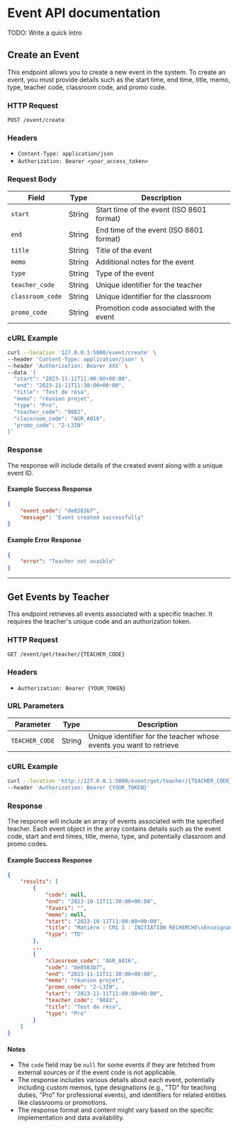 # Event API documentation

TODO: Write a quick intro

## Create an Event

This endpoint allows you to create a new event in the system. To create an event, you must provide details such as the start time, end time, title, memo, type, teacher code, classroom code, and promo code.

### HTTP Request

`POST /event/create`

### Headers

- `Content-Type: application/json`
- `Authorization: Bearer <your_access_token>`

### Request Body

| Field           | Type   | Description                               |
|-----------------|--------|-------------------------------------------|
| `start`         | String | Start time of the event (ISO 8601 format) |
| `end`           | String | End time of the event (ISO 8601 format)   |
| `title`         | String | Title of the event                        |
| `memo`          | String | Additional notes for the event            |
| `type`          | String | Type of the event                         |
| `teacher_code`  | String | Unique identifier for the teacher         |
| `classroom_code`| String | Unique identifier for the classroom       |
| `promo_code`    | String | Promotion code associated with the event  |

### cURL Example

```bash
curl --location '127.0.0.1:5000/event/create' \
--header 'Content-Type: application/json' \
--header 'Authorization: Bearer XXX' \
--data '{
  "start": "2023-11-11T11:00:00+00:00",
  "end": "2023-11-11T11:30:00+00:00",
  "title": "Test de résa",
  "memo": "réunion projet",
  "type": "Pro",
  "teacher_code": "9882",
  "classroom_code": "AGR_A016",
  "promo_code": "2-L3IN"
}'
```

### Response

The response will include details of the created event along with a unique event ID.

#### Example Success Response

```json
{
    "event_code": "de8583b7",
    "message": "Event created successfully"
}
```

#### Example Error Response

```json
{
    "error": "Teacher not avaible"
}
```
---

## Get Events by Teacher

This endpoint retrieves all events associated with a specific teacher. It requires the teacher's unique code and an authorization token.

### HTTP Request

`GET /event/get/teacher/{TEACHER_CODE}`

### Headers

- `Authorization: Bearer {YOUR_TOKEN}`

### URL Parameters

| Parameter      | Type   | Description                               |
|----------------|--------|-------------------------------------------|
| `TEACHER_CODE` | String | Unique identifier for the teacher whose events you want to retrieve |

### cURL Example

```bash
curl --location 'http://127.0.0.1:5000/event/get/teacher/{TEACHER_CODE}' \
--header 'Authorization: Bearer {YOUR_TOKEN}'
```

### Response

The response will include an array of events associated with the specified teacher. Each event object in the array contains details such as the event code, start and end times, title, memo, type, and potentially classroom and promo codes.

#### Example Success Response

```json
{
    "results": [
        {
            "code": null,
            "end": "2023-10-11T11:30:00+00:00",
            "favori": "",
            "memo": null,
            "start": "2023-10-11T11:00:00+00:00",
            "title": "Matière : CMI 1 : INITIATION RECHERCHE\nEnseignant : XXXXXX\nTD : L1 S1, MI - I 6 (CMI)\nSalle : S8 = C 030\nType : TD\nMémo : CMI UNIQUEMENT\n",
            "type": "TD"
        },
        ...
        {
            "classroom_code": "AGR_A016",
            "code": "de8583b7",
            "end": "2023-11-11T11:30:00+00:00",
            "memo": "réunion projet",
            "promo_code": "2-L3IN",
            "start": "2023-11-11T11:00:00+00:00",
            "teacher_code": "9882",
            "title": "Test de résa",
            "type": "Pro"
        }
    ]
}
```

#### Notes

- The `code` field may be `null` for some events if they are fetched from external sources or if the event code is not applicable.
- The response includes various details about each event, potentially including custom memos, type designations (e.g., "TD" for teaching duties, "Pro" for professional events), and identifiers for related entities like classrooms or promotions.
- The response format and content might vary based on the specific implementation and data availability.